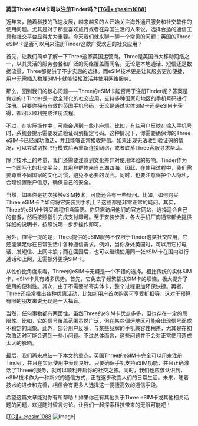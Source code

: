 **英国Three eSIM卡可以注册Tinder吗？[[TG💪+ @esim1088](https://t.me/s/esim1088)]**

近年来，随着科技的飞速发展，越来越多的人开始关注海外通讯服务和社交软件的使用问题。尤其是对于那些喜欢旅行或者在异国生活的人来说，选择合适的通信工具和社交平台显得尤为重要。今天我们就来聊一聊一个常见的问题：英国的Three eSIM卡是否可以用来注册Tinder这款广受欢迎的社交应用？

首先，让我们简单了解一下Three这家英国运营商。Three是英国四大移动网络之一，以其灵活的服务套餐和广泛的网络覆盖而闻名。无论是本地通话、短信还是数据流量，Three都提供了不少实惠的选择。而eSIM技术更是让其服务更加便捷，用户无需插入物理SIM卡就能轻松激活并使用网络服务。

那么，回到我们的核心问题——Three的eSIM卡能否用于注册Tinder呢？答案是肯定的！Tinder是一款全球化的社交应用，支持多种国家和地区的手机号码进行注册。只要你拥有有效的英国手机号码，无论是通过实体SIM卡还是eSIM卡获得，都可以顺利完成注册流程。

不过，在实际操作中，可能会遇到一些小麻烦。比如，有些用户反映在输入手机号时，系统会提示需要发送验证码到指定号码。这种情况下，你需要确保你的Three eSIM卡已经成功激活，并且能够正常接收短信。如果出现无法收到验证码的情况，可以尝试切换飞行模式后再重新连接网络，或者联系Three客服寻求帮助。

除了技术上的考量，我们还需要注意到文化差异对使用体验的影响。Tinder作为一个国际化的社交平台，其用户群体来自五湖四海。因此，在使用过程中，我们需要尊重不同国家的文化习惯，避免不必要的误会。同时，也要注意保护个人隐私，合理设置账户信息，确保自己的安全。

当然，如果你是初次接触eSIM技术，可能还会有一些疑问。比如，如何购买Three eSIM卡？如何将它安装到手机上？这些都是非常正常的疑问。其实，Three的eSIM卡购买流程相当简便。你只需访问他们的官方网站，选择适合自己的套餐，然后按照指引完成支付即可。至于安装步骤，各大手机厂商通常都会提供详细的说明书，按照说明一步步操作即可。

另外，值得一提的是，Three提供的eSIM服务不仅限于Tinder这类社交应用，它还能满足你在日常生活中各种通信需求。例如，当你身处英国时，可以用它打电话、发短信、上网冲浪；而在回国后，也可以继续使用同一张eSIM卡在国内进行通话和上网，无需额外更换SIM卡。

从性价比角度来看，Three的eSIM卡无疑是一个不错的选择。相比传统的实体SIM卡，eSIM卡具有诸多优势。首先，它免去了频繁插拔SIM卡的烦恼，极大提升了使用的便利性。其次，由于不需要邮寄实体卡，整个过程更加环保快捷。再者，Three还经常推出各种优惠活动，比如新用户首次购买可享受折扣等，这对于预算有限的朋友来说无疑是一大福音。

当然，任何事物都有两面性。虽然Three的eSIM卡优点多多，但也存在一定的局限性。比如，它的信号覆盖范围虽然广泛，但在某些偏远地区可能会出现信号弱或不稳定的现象。此外，部分用户反映，与某些品牌的手机兼容性稍差，尤其是在初次激活时可能会遇到一些小问题。不过总体而言，这些问题并不会对正常使用造成太大的影响。

最后，我们再来总结一下本文的重点。英国Three的eSIM卡完全可以用来注册Tinder，并且在实际使用中表现良好。只要确保手机支持eSIM功能，并且正确激活了Three的服务，就可以顺利开启你的社交之旅。同时，我们也应该认识到，eSIM技术作为一种新兴的通信方式，正在逐步改变人们的日常生活。未来，随着技术的进步和完善，相信会有更多人选择这一便捷高效的通信手段。

希望这篇文章能对你有所帮助！如果你还有其他关于Three eSIM卡或其他相关话题的问题，欢迎随时留言讨论。让我们一起探索科技带来的无限可能吧！

[[TG💪+ @esim1088](https://t.me/s/esim1088) ![Image](https://i.postimg.cc/4NQfJmqS/Snipaste-2025-05-13-00-14-12.png)]